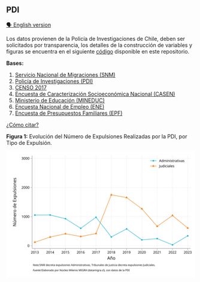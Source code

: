 ## PDI
[🗣️ English version](./engmd/PDI.html)

Los datos provienen de la Policía de Investigaciones de Chile, deben ser solicitados por transparencia, los detalles de la construcción de variables y figuras se encuentra en el siguiente [código](https://github.com/NucleoMIGRA/Plataforma_privado/tree/main/bases/PDI) disponible en este repositorio.

**Bases:**
1. [Servicio Nacional de Migraciones (SNM)](./SNM.MD)
2. [Policía de Investigaciones (PDI)](./PDI.MD)
3. [CENSO 2017](./CENSO.MD)
4. [Encuesta de Caracterización Socioeconómica Nacional (CASEN)](./CASEN.MD)
5. [Ministerio de Educación (MINEDUC)](./MINEDUC.MD)
6. [Encuesta Nacional de Empleo (ENE)](./ENE.MD)
7. [Encuesta de Presupuestos Familiares (EPF)](./EPF.md)

[¿Cómo citar?](./citation.MD)

**Figura 1:** Evolución del Número de Expulsiones Realizadas por la PDI, por Tipo de Expulsión.

![fig_3](https://raw.githubusercontent.com/NucleoMIGRA/migra/aef509f55c1e63154552dd6a6b584956a6575ede/bases/PDI/figuras_svg/figura_3.svg)

